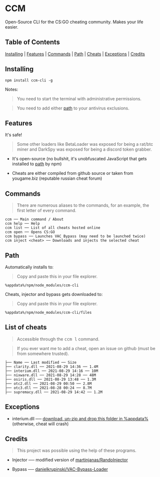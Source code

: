 # CCM
Open-Source CLI for the CS:GO cheating community. Makes your life easier.

## Table of Contents
[Installing](#installing) |
[Features](#features) |
[Commands](#Commands) |
[Path](#path) |
[Cheats](#list-of-cheats) |
[Exceptions](#exceptions) |
[Credits](#credits)

## Installing
```
npm install ccm-cli -g
```
Notes:
> You need to start the terminal with administrative permissions.

> You need to add either [path](#path) to your antivirus exclusions.

## Features
It's safe!
> Some other loaders like BetaLoader was exposed for being a rat/btc miner and DarkSpy was exposed for being a discord token grabber.
- It's open-source (no bullshit, it's unobfuscated JavaScript that gets installed to [path](#path) by npm) 

- Cheats are either compiled from github source or taken from yougame.biz (reputable russian cheat forum)

## Commands
> There are numerous aliases to the commands, for an example, the first letter of every command.
```
ccm ── Main command / About
ccm help ── Help
ccm list ── List of all cheats hosted online
ccm open ── Opens CS:GO
ccm bypass ── Launches VAC Bypass (may need to be launched twice)
ccm inject <cheat> ── Downloads and injects the selected cheat
```

## Path
Automatically installs to:
> Copy and paste this in your file explorer.
```
%appdata%/npm/node_modules/ccm-cli
```
Cheats, injector and bypass gets downloaded to: 
> Copy and paste this in your file explorer.
```
%appdata%/npm/node_modules/ccm-cli/files
```

## List of cheats
> Accessible through the <kbd>ccm l</kbd> command.

> If you ever want me to add a cheat, open an issue on github (must be from somewhere trusted).
```
├── Name ── Last modified ── Size
├── clarity.dll ── 2021-08-29 14:36 ── 1.4M
├── interium.dll ── 2021-08-29 14:16 ── 10M
├── nixware.dll ── 2021-08-29 14:28 ── 48M
├── osiris.dll ── 2021-08-29 13:48 ── 1.3M
├── otc2.dll ── 2021-08-29 00:50 ── 2.8M
├── otc3.dll ── 2021-08-28 00:24 ── 8.7M
├── supremacy.dll ── 2021-08-29 14:42 ── 1.2M
```

## Exceptions
- interium.dll ── [download, un-zip and drop this folder in %appdata%](https://mega.nz/file/dc8mCC7C#8qkdalh6m-DBOM1gFeD5tgAj8SJMG0eqgW30gka3UK4) (otherwise, cheat will crash)

## Credits
> This project was possible using the help of these programs.
- Injector ── modified version of [martinjanas/RandoInjector](https://github.com/martinjanas/RandoInjector)

- Bypass ── [danielkrupinski/VAC-Bypass-Loader](https://github.com/danielkrupinski/VAC-Bypass-Loader)